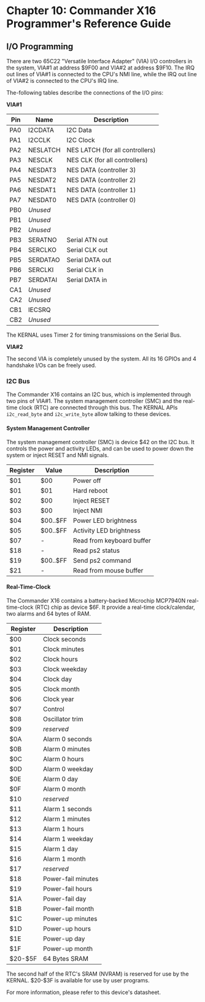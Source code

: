 # Chapter 10: Commander X16 Programmer's Reference Guide

## I/O Programming

There are two 65C22 "Versatile Interface Adapter" (VIA) I/O controllers in the system, VIA#1 at address $9F00 and VIA#2 at address $9F10. The IRQ out lines of VIA#1 is connected to the CPU's NMI line, while the IRQ out line of VIA#2 is connected to the CPU's IRQ line.

The-following tables describe the connections of the I/O pins:

**VIA#1**


|Pin  |Name      | Description                     |
|-----|----------|---------------------------------|
| PA0 | I2CDATA  | I2C Data                        |
| PA1 | I2CCLK   | I2C Clock                       |
| PA2 | NESLATCH | NES LATCH (for all controllers) |
| PA3 | NESCLK   | NES CLK   (for all controllers) |
| PA4 | NESDAT3  | NES DATA  (controller 3)        |
| PA5 | NESDAT2  | NES DATA  (controller 2)        |
| PA6 | NESDAT1  | NES DATA  (controller 1)        |
| PA7 | NESDAT0  | NES DATA  (controller 0)        |
| PB0 | _Unused_ |                                 |
| PB1 | _Unused_ |                                 |
| PB2 | _Unused_ |                                 |
| PB3 | SERATNO  | Serial ATN  out                 |
| PB4 | SERCLKO  | Serial CLK  out                 |
| PB5 | SERDATAO | Serial DATA out                 |
| PB6 | SERCLKI  | Serial CLK  in                  |
| PB7 | SERDATAI | Serial DATA in                  |
| CA1 | _Unused_ |                                 |
| CA2 | _Unused_ |                                 |
| CB1 | IECSRQ   |                                 |
| CB2 | _Unused_ |                                 |

The KERNAL uses Timer 2 for timing transmissions on the Serial Bus.

**VIA#2**

The second VIA is completely unused by the system. All its 16 GPIOs and 4 handshake I/Os can be freely used.

### I2C Bus

The Commander X16 contains an I2C bus, which is implemented through two pins of VIA#1. The system management controller (SMC) and the real-time clock (RTC) are connected through this bus. The KERNAL APIs `i2c_read_byte` and `i2c_write_byte` allow talking to these devices.

#### System Management Controller

The system management controller (SMC) is device $42 on the I2C bus. It controls the power and activity LEDs, and can be used to power down the system or inject RESET and NMI signals.

| Register | Value    | Description               |
|----------|----------|---------------------------|
| \$01      | \$00      | Power off                 |
| \$01      | \$01      | Hard reboot               |
| \$02      | \$00      | Inject RESET              |
| \$03      | \$00      | Inject NMI                |
| \$04      | \$00..\$FF | Power LED brightness      |
| \$05      | \$00..\$FF | Activity LED brightness   |
| \$07      | -        | Read from keyboard buffer |
| \$18      | -        | Read ps2 status           |
| \$19      | \$00..\$FF | Send ps2 command          |
| \$21      | -        | Read from mouse buffer    |

#### Real-Time-Clock

The Commander X16 contains a battery-backed Microchip MCP7940N real-time-clock (RTC) chip as device $6F. It provide a real-time clock/calendar, two alarms and 64 bytes of RAM.

| Register | Description        |
|----------|--------------------|
| \$00      | Clock seconds      |
| \$01      | Clock minutes      |
| \$02      | Clock hours        |
| \$03      | Clock weekday      |
| \$04      | Clock day          |
| \$05      | Clock month        |
| \$06      | Clock year         |
| \$07      | Control            |
| \$08      | Oscillator trim    |
| \$09      | *reserved*         |
| \$0A      | Alarm 0 seconds    |
| \$0B      | Alarm 0 minutes    |
| \$0C      | Alarm 0 hours      |
| \$0D      | Alarm 0 weekday    |
| \$0E      | Alarm 0 day        |
| \$0F      | Alarm 0 month      |
| \$10      | *reserved*         |
| \$11      | Alarm 1 seconds    |
| \$12      | Alarm 1 minutes    |
| \$13      | Alarm 1 hours      |
| \$14      | Alarm 1 weekday    |
| \$15      | Alarm 1 day        |
| \$16      | Alarm 1 month      |
| \$17      | *reserved*         |
| \$18      | Power-fail minutes |
| \$19      | Power-fail hours   |
| \$1A      | Power-fail day     |
| \$1B      | Power-fail month   |
| \$1C      | Power-up minutes   |
| \$1D      | Power-up hours     |
| \$1E      | Power-up day       |
| \$1F      | Power-up month     |
| \$20-\$5F  | 64 Bytes SRAM      |

The second half of the RTC's SRAM (NVRAM) is reserved for use by the KERNAL.  \$20-\$3F is available for use by user programs.

For more information, please refer to this device's datasheet.
